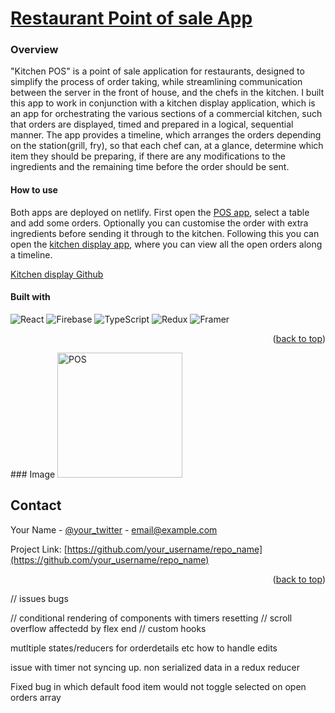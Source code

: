 <a name="readme-top"></a>
# <a href="https://kitchenpos.netlify.app/">Restaurant Point of sale App</a>

### Overview

"Kitchen POS" is a point of sale application for restaurants, designed to simplify the process of order taking, while streamlining communication between the server in the front of house, and the chefs in the kitchen. I built this app to work in conjunction with a kitchen display application, which is an app for orchestrating the various sections of a commercial kitchen, such that orders are displayed, timed and prepared in a logical, sequential manner. The app provides a timeline, which arranges the orders depending on the station(grill, fry), so that each chef can, at a glance, determine which item they should be preparing, if there are any modifications to the ingredients and the remaining time before the order should be sent.

#### How to use

Both apps are deployed on netlify. First open the <a href="https://kitchenpos.netlify.app/">POS app</a>, select a table and add some orders. Optionally  you can customise the order with extra ingredients before sending it through to the kitchen.
Following this you can open the <a href="https://kitchendisplay.netlify.app/">kitchen display app</a>, where you can view all the open orders along a timeline.


<a href="https://github.com/Fishamble/kitchen_back_end">Kitchen display Github</a>

#### Built with

![React](https://img.shields.io/badge/react-%2320232a.svg?style=for-the-badge&logo=react&logoColor=%2361DAFB)
![Firebase](https://img.shields.io/badge/Firebase-039BE5?style=for-the-badge&logo=Firebase&logoColor=white)
![TypeScript](https://img.shields.io/badge/typescript-%23007ACC.svg?style=for-the-badge&logo=typescript&logoColor=white)
![Redux](https://img.shields.io/badge/redux-%23593d88.svg?style=for-the-badge&logo=redux&logoColor=white)
![Framer](https://img.shields.io/badge/Framer-black?style=for-the-badge&logo=framer&logoColor=blue)

<p align="right">(<a href="#readme-top">back to top</a>)</p>
### Image
<span>
    <a href="https://kitchenpos.netlify.app/">
      <img src="https://github.com/Fishamble/kitchenpos/blob/master/src/Assets/KitchenPOS.jpg?raw=true" alt="POS" width="200px" />      
    </a>
    <br>
</span>

<!-- CONTACT -->
## Contact

Your Name - [@your_twitter](https://twitter.com/your_username) - email@example.com

Project Link: [https://github.com/your_username/repo_name](https://github.com/your_username/repo_name)

<p align="right">(<a href="#readme-top">back to top</a>)</p>



// issues bugs



// conditional rendering of components with timers resetting
// scroll overflow affectedd by flex end
// custom hooks

mutltiple states/reducers for orderdetails etc
how to handle edits

issue with timer not syncing up.
non serialized data in a redux reducer

Fixed bug in which default food item would not toggle selected on open orders array


